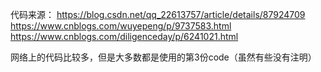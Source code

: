 代码来源：
https://blog.csdn.net/qq_22613757/article/details/87924709
https://www.cnblogs.com/wuyepeng/p/9737583.html
https://www.cnblogs.com/diligenceday/p/6241021.html


网络上的代码比较多，但是大多数都是使用的第3份code（虽然有些没有注明）